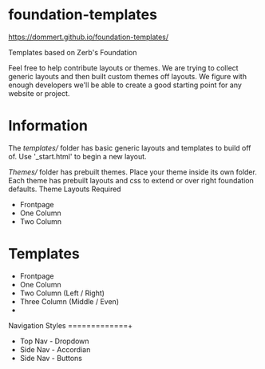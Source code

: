 foundation-templates
====================
https://dommert.github.io/foundation-templates/


Templates based on Zerb's Foundation

Feel free to help contribute layouts or themes. We are trying to collect generic layouts and then built custom themes off layouts. We figure with enough developers we'll be able to create a good starting point for any website or project. 

Information
====================

The *templates/* folder has basic generic layouts and templates to build off of. Use '_start.html' to begin a new layout.

*Themes/* folder has prebuilt themes. Place your theme inside its own folder. Each theme has prebuilt layouts and css to extend or over right foundation defaults. 
Theme Layouts Required
* Frontpage
* One Column
* Two Column

Templates
==============
* Frontpage
* One Column
* Two Column (Left / Right)
* Three Column (Middle / Even)
* 

Navigation Styles
=============+
* Top Nav - Dropdown
* Side Nav - Accordian
* Side Nav - Buttons

